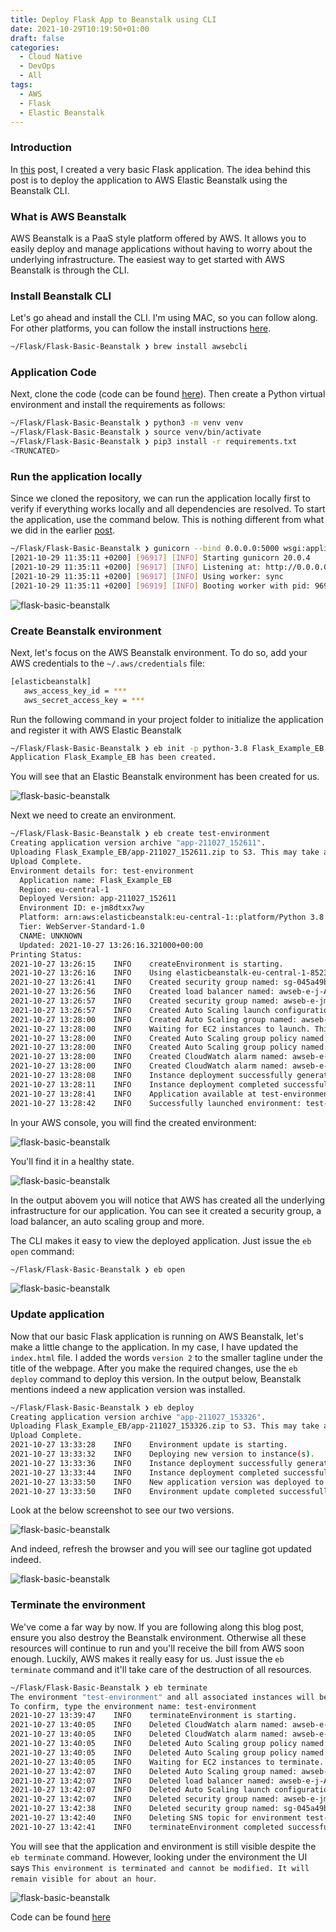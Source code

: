 ```yaml
---
title: Deploy Flask App to Beanstalk using CLI
date: 2021-10-29T10:19:50+01:00
draft: false
categories:
  - Cloud Native
  - DevOps
  - All
tags:
  - AWS
  - Flask
  - Elastic Beanstalk
---
```


### Introduction

In [this](https://blog.wimwauters.com/devops/2021-02-01-flaskbasic/) post, I created a very basic Flask application. The idea behind this post is to deploy the application to AWS Elastic Beanstalk using the Beanstalk CLI.

### What is AWS Beanstalk

AWS Beanstalk is a PaaS style platform offered by AWS. It allows you to easily deploy and manage applications without having to worry about the underlying infrastructure. The easiest way to get started with AWS Beanstalk is through the CLI.

### Install Beanstalk CLI

Let's go ahead and install the CLI. I'm using MAC, so you can follow along. For other platforms, you can follow the install instructions [here](https://docs.aws.amazon.com/elasticbeanstalk/latest/dg/eb-cli3-install.html#eb-cli3-install.scripts).

```bash
~/Flask/Flask-Basic-Beanstalk ❯ brew install awsebcli
```

### Application Code

Next, clone the code (code can be found [here](https://github.com/wiwa1978/blog-hugo-netlify-code/tree/main/Flask/Flask-Basic-Beanstalk)). Then create a Python virtual environment and install the requirements as follows:

```bash
~/Flask/Flask-Basic-Beanstalk ❯ python3 -m venv venv
~/Flask/Flask-Basic-Beanstalk ❯ source venv/bin/activate
~/Flask/Flask-Basic-Beanstalk ❯ pip3 install -r requirements.txt
<TRUNCATED>
```

### Run the application locally

Since we cloned the repository, we can run the application locally first to verify if everything works locally and all dependencies are resolved. To start the application, use the command below. This is nothing different from what we did in the earlier [post](https://blog.wimwauters.com/devops/2021-02-01-flaskbasic/).

```bash
~/Flask/Flask-Basic-Beanstalk ❯ gunicorn --bind 0.0.0.0:5000 wsgi:application -w 1
[2021-10-29 11:35:11 +0200] [96917] [INFO] Starting gunicorn 20.0.4
[2021-10-29 11:35:11 +0200] [96917] [INFO] Listening at: http://0.0.0.0:5000 (96917)
[2021-10-29 11:35:11 +0200] [96917] [INFO] Using worker: sync
[2021-10-29 11:35:11 +0200] [96919] [INFO] Booting worker with pid: 96919
```

![flask-basic-beanstalk](/images/2021-10-29-1.png)

### Create Beanstalk environment

Next, let's focus on the AWS Beanstalk environment. To do so, add your AWS credentials to the `~/.aws/credentials` file:

```bash
[elasticbeanstalk]
   aws_access_key_id = ***
   aws_secret_access_key = ***
```

Run the following command in your project folder to initialize the application and register it with AWS Elastic Beanstalk

```bash
~/Flask/Flask-Basic-Beanstalk ❯ eb init -p python-3.8 Flask_Example_EB --region eu-central-1 --profile elasticbeanstalk
Application Flask_Example_EB has been created.
```

You will see that an Elastic Beanstalk environment has been created for us.

![flask-basic-beanstalk](/images/2021-10-29-2.png)

Next we need to create an environment.

```bash
~/Flask/Flask-Basic-Beanstalk ❯ eb create test-environment
Creating application version archive "app-211027_152611".
Uploading Flask_Example_EB/app-211027_152611.zip to S3. This may take a while.
Upload Complete.
Environment details for: test-environment
  Application name: Flask_Example_EB
  Region: eu-central-1
  Deployed Version: app-211027_152611
  Environment ID: e-jm8dtxx7wy
  Platform: arn:aws:elasticbeanstalk:eu-central-1::platform/Python 3.8 running on 64bit Amazon Linux 2/3.3.7
  Tier: WebServer-Standard-1.0
  CNAME: UNKNOWN
  Updated: 2021-10-27 13:26:16.321000+00:00
Printing Status:
2021-10-27 13:26:15    INFO    createEnvironment is starting.
2021-10-27 13:26:16    INFO    Using elasticbeanstalk-eu-central-1-852350637351 as Amazon S3 storage bucket for environment data.
2021-10-27 13:26:41    INFO    Created security group named: sg-045a49bae742c56bc
2021-10-27 13:26:56    INFO    Created load balancer named: awseb-e-j-AWSEBLoa-1YPNL9YRGWT2
2021-10-27 13:26:57    INFO    Created security group named: awseb-e-jm8dtxx7wy-stack-AWSEBSecurityGroup-FWEI4WY5W0BG
2021-10-27 13:26:57    INFO    Created Auto Scaling launch configuration named: awseb-e-jm8dtxx7wy-stack-AWSEBAutoScalingLaunchConfiguration-16PNYHNEG416L
2021-10-27 13:28:00    INFO    Created Auto Scaling group named: awseb-e-jm8dtxx7wy-stack-AWSEBAutoScalingGroup-1N6JPPTQ4O6I6
2021-10-27 13:28:00    INFO    Waiting for EC2 instances to launch. This may take a few minutes.
2021-10-27 13:28:00    INFO    Created Auto Scaling group policy named: arn:aws:autoscaling:eu-central-1:852350637351:scalingPolicy:5528e776-782f-4fbb-b4c1-85b5d84cccc0:autoScalingGroupName/awseb-e-jm8dtxx7wy-stack-AWSEBAutoScalingGroup-1N6JPPTQ4O6I6:policyName/awseb-e-jm8dtxx7wy-stack-AWSEBAutoScalingScaleUpPolicy-15AKQZ5X6L9E3
2021-10-27 13:28:00    INFO    Created Auto Scaling group policy named: arn:aws:autoscaling:eu-central-1:852350637351:scalingPolicy:ecf24569-8f80-4551-b540-ed5165af689a:autoScalingGroupName/awseb-e-jm8dtxx7wy-stack-AWSEBAutoScalingGroup-1N6JPPTQ4O6I6:policyName/awseb-e-jm8dtxx7wy-stack-AWSEBAutoScalingScaleDownPolicy-Y665GHYKX01H
2021-10-27 13:28:00    INFO    Created CloudWatch alarm named: awseb-e-jm8dtxx7wy-stack-AWSEBCloudwatchAlarmHigh-9IVPW7RSG1WC
2021-10-27 13:28:00    INFO    Created CloudWatch alarm named: awseb-e-jm8dtxx7wy-stack-AWSEBCloudwatchAlarmLow-PPZYWD1FDE35
2021-10-27 13:28:08    INFO    Instance deployment successfully generated a 'Procfile'.
2021-10-27 13:28:11    INFO    Instance deployment completed successfully.
2021-10-27 13:28:41    INFO    Application available at test-environment.eba-dm2jtsxc.eu-central-1.elasticbeanstalk.com.
2021-10-27 13:28:42    INFO    Successfully launched environment: test-environment
```

In your AWS console, you will find the created environment:

![flask-basic-beanstalk](/images/2021-10-29-3.png)

You'll find it in a healthy state.

![flask-basic-beanstalk](/images/2021-10-29-4.png)

In the output abovem you will notice that AWS has created all the underlying infrastructure for our application. You can see it created a security group, a load balancer, an auto scaling group and more.

The CLI makes it easy to view the deployed application. Just issue the `eb open` command:

```bash
~/Flask/Flask-Basic-Beanstalk ❯ eb open
```

![flask-basic-beanstalk](/images/2021-10-29-6.png)

### Update application

Now that our basic Flask application is running on AWS Beanstalk, let's make a little change to the application. In my case, I have updated the `index.html` file. I added the words `version 2` to the smaller tagline under the title of the webpage. After you make the required changes, use the `eb deploy` command to deploy this version. In the output below, Beanstalk mentions indeed a new application version was installed.

```bash
~/Flask/Flask-Basic-Beanstalk ❯ eb deploy
Creating application version archive "app-211027_153326".
Uploading Flask_Example_EB/app-211027_153326.zip to S3. This may take a while.
Upload Complete.
2021-10-27 13:33:28    INFO    Environment update is starting.
2021-10-27 13:33:32    INFO    Deploying new version to instance(s).
2021-10-27 13:33:36    INFO    Instance deployment successfully generated a 'Procfile'.
2021-10-27 13:33:44    INFO    Instance deployment completed successfully.
2021-10-27 13:33:50    INFO    New application version was deployed to running EC2 instances.
2021-10-27 13:33:50    INFO    Environment update completed successfully.
```

Look at the below screenshot to see our two versions.

![flask-basic-beanstalk](/images/2021-10-29-7.png)

And indeed, refresh the browser and you will see our tagline got updated indeed.

![flask-basic-beanstalk](/images/2021-10-29-8.png)

### Terminate the environment

We've come a far way by now. If you are following along this blog post, ensure you also destroy the Beanstalk environment. Otherwise all these resources will continue to run and you'll receive the bill from AWS soon enough. Luckily, AWS makes it really easy for us. Just issue the `eb terminate` command and it'll take care of the destruction of all resources.

```bash
~/Flask/Flask-Basic-Beanstalk ❯ eb terminate
The environment "test-environment" and all associated instances will be terminated.
To confirm, type the environment name: test-environment
2021-10-27 13:39:47    INFO    terminateEnvironment is starting.
2021-10-27 13:40:05    INFO    Deleted CloudWatch alarm named: awseb-e-jm8dtxx7wy-stack-AWSEBCloudwatchAlarmLow-PPZYWD1FDE35
2021-10-27 13:40:05    INFO    Deleted CloudWatch alarm named: awseb-e-jm8dtxx7wy-stack-AWSEBCloudwatchAlarmHigh-9IVPW7RSG1WC
2021-10-27 13:40:05    INFO    Deleted Auto Scaling group policy named: arn:aws:autoscaling:eu-central-1:852350637351:scalingPolicy:ecf24569-8f80-4551-b540-ed5165af689a:autoScalingGroupName/awseb-e-jm8dtxx7wy-stack-AWSEBAutoScalingGroup-1N6JPPTQ4O6I6:policyName/awseb-e-jm8dtxx7wy-stack-AWSEBAutoScalingScaleDownPolicy-Y665GHYKX01H
2021-10-27 13:40:05    INFO    Deleted Auto Scaling group policy named: arn:aws:autoscaling:eu-central-1:852350637351:scalingPolicy:5528e776-782f-4fbb-b4c1-85b5d84cccc0:autoScalingGroupName/awseb-e-jm8dtxx7wy-stack-AWSEBAutoScalingGroup-1N6JPPTQ4O6I6:policyName/awseb-e-jm8dtxx7wy-stack-AWSEBAutoScalingScaleUpPolicy-15AKQZ5X6L9E3
2021-10-27 13:40:05    INFO    Waiting for EC2 instances to terminate. This may take a few minutes.
2021-10-27 13:42:07    INFO    Deleted Auto Scaling group named: awseb-e-jm8dtxx7wy-stack-AWSEBAutoScalingGroup-1N6JPPTQ4O6I6
2021-10-27 13:42:07    INFO    Deleted load balancer named: awseb-e-j-AWSEBLoa-1YPNL9YRGWT2
2021-10-27 13:42:07    INFO    Deleted Auto Scaling launch configuration named: awseb-e-jm8dtxx7wy-stack-AWSEBAutoScalingLaunchConfiguration-16PNYHNEG416L
2021-10-27 13:42:07    INFO    Deleted security group named: awseb-e-jm8dtxx7wy-stack-AWSEBSecurityGroup-FWEI4WY5W0BG
2021-10-27 13:42:38    INFO    Deleted security group named: sg-045a49bae742c56bc
2021-10-27 13:42:40    INFO    Deleting SNS topic for environment test-environment.
2021-10-27 13:42:41    INFO    terminateEnvironment completed successfully.
```

You will see that the application and environment is still visible despite the `eb terminate` command. However, looking under the environment the UI says `This environment is terminated and cannot be modified. It will remain visible for about an hour`.

![flask-basic-beanstalk](/images/2021-10-29-9.png)

Code can be found [here](https://github.com/wiwa1978/blog-hugo-netlify-code/tree/main/Flask/Flask-Basic-Beanstalk)
